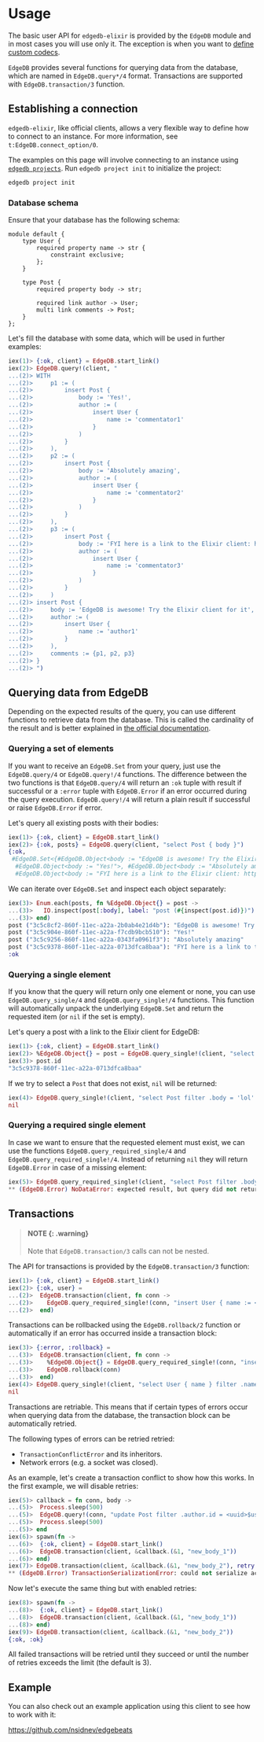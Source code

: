 # Usage

The basic user API for `edgedb-elixir` is provided by the `EdgeDB` module and in most cases you will use only it.
  The exception is when you want to [define custom codecs](pages/custom-codecs.md).

`EdgeDB` provides several functions for querying data from the database, which are named in `EdgeDB.query*/4` format.
  Transactions are supported with `EdgeDB.transaction/3` function.

## Establishing a connection

`edgedb-elixir`, like official clients, allows a very flexible way to define how to connect to an instance.
  For more information, see `t:EdgeDB.connect_option/0`.

The examples on this page will involve connecting to an instance using
  [`edgedb projects`](https://www.edgedb.com/docs/cli/edgedb_project/index#edgedb-project).
  Run `edgedb project init` to initialize the project:

```bash
edgedb project init
```

### Database schema

Ensure that your database has the following schema:

```edgeql
module default {
    type User {
        required property name -> str {
            constraint exclusive;
        };
    }

    type Post {
        required property body -> str;

        required link author -> User;
        multi link comments -> Post;
    }
};
```

Let's fill the database with some data, which will be used in further examples:

```elixir
iex(1)> {:ok, client} = EdgeDB.start_link()
iex(2)> EdgeDB.query!(client, "
...(2)> WITH
...(2)>     p1 := (
...(2)>         insert Post {
...(2)>             body := 'Yes!',
...(2)>             author := (
...(2)>                 insert User {
...(2)>                     name := 'commentator1'
...(2)>                 }
...(2)>             )
...(2)>         }
...(2)>     ),
...(2)>     p2 := (
...(2)>         insert Post {
...(2)>             body := 'Absolutely amazing',
...(2)>             author := (
...(2)>                 insert User {
...(2)>                     name := 'commentator2'
...(2)>                 }
...(2)>             )
...(2)>         }
...(2)>     ),
...(2)>     p3 := (
...(2)>         insert Post {
...(2)>             body := 'FYI here is a link to the Elixir client: https://hex.pm/packages/edgedb',
...(2)>             author := (
...(2)>                 insert User {
...(2)>                     name := 'commentator3'
...(2)>                 }
...(2)>             )
...(2)>         }
...(2)>     )
...(2)> insert Post {
...(2)>     body := 'EdgeDB is awesome! Try the Elixir client for it',
...(2)>     author := (
...(2)>         insert User {
...(2)>             name := 'author1'
...(2)>         }
...(2)>     ),
...(2)>     comments := {p1, p2, p3}
...(2)> }
...(2)> ")
```

## Querying data from EdgeDB

Depending on the expected results of the query, you can use different functions to retrieve data from the database.
  This is called the cardinality of the result and is better explained in
  [the official documentation](https://www.edgedb.com/docs/reference/edgeql/cardinality#cardinality).

### Querying a set of elements

If you want to receive an `EdgeDB.Set` from your query, just use the `EdgeDB.query/4` or `EdgeDB.query!/4` functions.
  The difference between the two functions is that `EdgeDB.query/4` will return an `:ok` tuple with result
  if successful or a `:error`  tuple with `EdgeDB.Error` if an error occurred during the query execution.
  `EdgeDB.query!/4` will return a plain result if successful or raise `EdgeDB.Error` if error.

Let's query all existing posts with their bodies:

```elixir
iex(1)> {:ok, client} = EdgeDB.start_link()
iex(2)> {:ok, posts} = EdgeDB.query(client, "select Post { body }")
{:ok,
 #EdgeDB.Set<{#EdgeDB.Object<body := "EdgeDB is awesome! Try the Elixir client for it">,
  #EdgeDB.Object<body := "Yes!">, #EdgeDB.Object<body := "Absolutely amazing">,
  #EdgeDB.Object<body := "FYI here is a link to the Elixir client: https://hex.pm/packages/edgedb">}>}
```

We can iterate over `EdgeDB.Set` and inspect each object separately:

```elixir
iex(3)> Enum.each(posts, fn %EdgeDB.Object{} = post ->
...(3)>   IO.inspect(post[:body], label: "post (#{inspect(post.id)})")
...(3)> end)
post ("3c5c8cf2-860f-11ec-a22a-2b0ab4e21d4b"): "EdgeDB is awesome! Try the Elixir client for it"
post ("3c5c904e-860f-11ec-a22a-f7cdb9bcb510"): "Yes!"
post ("3c5c9256-860f-11ec-a22a-0343fa0961f3"): "Absolutely amazing"
post ("3c5c9378-860f-11ec-a22a-0713dfca8baa"): "FYI here is a link to the Elixir client: https://hex.pm/packages/edgedb"
:ok
```

### Querying a single element

If you know that the query will return only one element or none, you can use `EdgeDB.query_single/4` and
  `EdgeDB.query_single!/4` functions. This function will automatically unpack the underlying `EdgeDB.Set`
  and return the requested item (or `nil` if the set is empty).

Let's query a post with a link to the Elixir client for EdgeDB:

```elixir
iex(1)> {:ok, client} = EdgeDB.start_link()
iex(2)> %EdgeDB.Object{} = post = EdgeDB.query_single!(client, "select Post filter contains(.body, 'https://hex.pm/packages/edgedb') limit 1")
iex(3)> post.id
"3c5c9378-860f-11ec-a22a-0713dfca8baa"
```

If we try to select a `Post` that does not exist, `nil` will be returned:

```elixir
iex(4)> EdgeDB.query_single!(client, "select Post filter .body = 'lol' limit 1")
nil
```

### Querying a required single element

In case we want to ensure that the requested element must exist, we can use the functions `EdgeDB.query_required_single/4` and
  `EdgeDB.query_required_single!/4`. Instead of returning `nil` they will return `EdgeDB.Error` in case of a missing element:

```elixir
iex(5)> EdgeDB.query_required_single!(client, "select Post filter .body = 'lol' limit 1")
** (EdgeDB.Error) NoDataError: expected result, but query did not return any data
```

## Transactions

> #### NOTE {: .warning}
>
> Note that `EdgeDB.transaction/3` calls can not be nested.

The API for transactions is provided by the `EdgeDB.transaction/3` function:

```elixir
iex(1)> {:ok, client} = EdgeDB.start_link()
iex(2)> {:ok, user} =
...(2)>  EdgeDB.transaction(client, fn conn ->
...(2)>    EdgeDB.query_required_single!(conn, "insert User { name := <str>$username }", username: "user1")
...(2)>  end)
```

Transactions can be rollbacked using the `EdgeDB.rollback/2` function or automatically
  if an error has occurred inside a transaction block:

```elixir
iex(3)> {:error, :rollback} =
...(3)>  EdgeDB.transaction(client, fn conn ->
...(3)>    %EdgeDB.Object{} = EdgeDB.query_required_single!(conn, "insert User { name := <str>$username }", username: "wrong_username")
...(3)>    EdgeDB.rollback(conn)
...(3)>  end)
iex(4)> EdgeDB.query_single!(client, "select User { name } filter .name = <str>$username", username: "wrong_username")
nil
```

Transactions are retriable. This means that if certain types of errors occur when querying data from the database,
  the transaction block can be automatically retried.

The following types of errors can be retried retried:
  * `TransactionConflictError` and its inheritors.
  * Network errors (e.g. a socket was closed).

As an example, let's create a transaction conflict to show how this works. In the first example, we will disable retries:

```elixir
iex(5)> callback = fn conn, body ->
...(5)>  Process.sleep(500)
...(5)>  EdgeDB.query!(conn, "update Post filter .author.id = <uuid>$user_id set { body := <str>$new_body }", user_id: user.id, new_body: body)
...(5)>  Process.sleep(500)
...(5)> end
iex(6)> spawn(fn ->
...(6)>  {:ok, client} = EdgeDB.start_link()
...(6)>  EdgeDB.transaction(client, &callback.(&1, "new_body_1"))
...(6)> end)
iex(7)> EdgeDB.transaction(client, &callback.(&1, "new_body_2"), retry: [transaction_conflict: [attempts: 0]])
** (EdgeDB.Error) TransactionSerializationError: could not serialize access due to concurrent update
```

Now let's execute the same thing but with enabled retries:

```elixir
iex(8)> spawn(fn ->
...(8)>  {:ok, client} = EdgeDB.start_link()
...(8)>  EdgeDB.transaction(client, &callback.(&1, "new_body_1"))
...(8)> end)
iex(9)> EdgeDB.transaction(client, &callback.(&1, "new_body_2"))
{:ok, :ok}
```

All failed transactions will be retried until they succeed or until the number of retries exceeds the limit (the default is 3).

## Example

You can also check out an example application using this client to see how to work with it:

https://github.com/nsidnev/edgebeats

